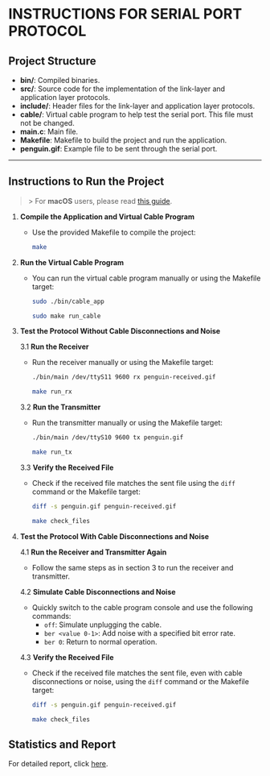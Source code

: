 # INSTRUCTIONS FOR SERIAL PORT PROTOCOL

## Project Structure

- **bin/**: Compiled binaries.
- **src/**: Source code for the implementation of the link-layer and application layer protocols.
- **include/**: Header files for the link-layer and application layer protocols.
- **cable/**: Virtual cable program to help test the serial port. This file must not be changed.
- **main.c**: Main file.
- **Makefile**: Makefile to build the project and run the application.
- **penguin.gif**: Example file to be sent through the serial port.

---

## Instructions to Run the Project

> \> For **macOS** users, please read [this guide](cable/macos-cable.md).

1. **Compile the Application and Virtual Cable Program**
   - Use the provided Makefile to compile the project:
     ```sh
     make
     ```

2. **Run the Virtual Cable Program**
   - You can run the virtual cable program manually or using the Makefile target:
     ```sh
     sudo ./bin/cable_app
     ```
     ```sh
     sudo make run_cable
     ```

3. **Test the Protocol Without Cable Disconnections and Noise**

   3.1 **Run the Receiver**
   - Run the receiver manually or using the Makefile target:
     ```sh
     ./bin/main /dev/ttyS11 9600 rx penguin-received.gif
     ```
     ```sh
     make run_rx
     ```

   3.2 **Run the Transmitter**
   - Run the transmitter manually or using the Makefile target:
     ```sh
     ./bin/main /dev/ttyS10 9600 tx penguin.gif
     ```
     ```sh
     make run_tx
     ```

   3.3 **Verify the Received File**
   - Check if the received file matches the sent file using the `diff` command or the Makefile target:
     ```sh
     diff -s penguin.gif penguin-received.gif
     ```
     ```sh
     make check_files
     ```

4. **Test the Protocol With Cable Disconnections and Noise**

   4.1 **Run the Receiver and Transmitter Again**
   - Follow the same steps as in section 3 to run the receiver and transmitter.

   4.2 **Simulate Cable Disconnections and Noise**
   - Quickly switch to the cable program console and use the following commands:
     - `off`: Simulate unplugging the cable.
     - `ber <value 0-1>`: Add noise with a specified bit error rate.
     - `ber 0`: Return to normal operation.

   4.3 **Verify the Received File**
   - Check if the received file matches the sent file, even with cable disconnections or noise, using the `diff` command or the Makefile target:
     ```sh
     diff -s penguin.gif penguin-received.gif
     ```
     ```sh
     make check_files
     ```

## Statistics and Report

For detailed report, click [here](docs/RCOM-Data-Link-Protocol-report-Final.pdf).
